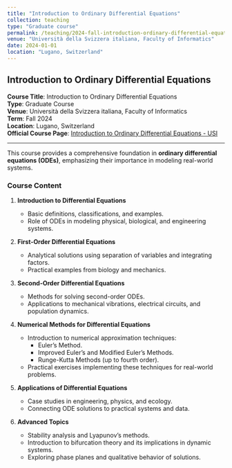 ```yaml
---
title: "Introduction to Ordinary Differential Equations"
collection: teaching
type: "Graduate course"
permalink: /teaching/2024-fall-introduction-ordinary-differential-equations
venue: "Università della Svizzera italiana, Faculty of Informatics"
date: 2024-01-01
location: "Lugano, Switzerland"
---
```


## Introduction to Ordinary Differential Equations

**Course Title**: Introduction to Ordinary Differential Equations  
**Type**: Graduate Course  
**Venue**: Università della Svizzera italiana, Faculty of Informatics  
**Term**: Fall 2024  
**Location**: Lugano, Switzerland  
**Official Course Page**: [Introduction to Ordinary Differential Equations - USI](https://search.usi.ch/courses/35270720/introduction-to-ordinary-differential-equations)

---

This course provides a comprehensive foundation in **ordinary differential equations (ODEs)**, emphasizing their importance in modeling real-world systems. 

### **Course Content**

1. **Introduction to Differential Equations**  
   - Basic definitions, classifications, and examples.  
   - Role of ODEs in modeling physical, biological, and engineering systems.

2. **First-Order Differential Equations**  
   - Analytical solutions using separation of variables and integrating factors.  
   - Practical examples from biology and mechanics.

3. **Second-Order Differential Equations**  
   - Methods for solving second-order ODEs.  
   - Applications to mechanical vibrations, electrical circuits, and population dynamics.

4. **Numerical Methods for Differential Equations**  
   - Introduction to numerical approximation techniques:  
     - Euler’s Method.  
     - Improved Euler’s and Modified Euler’s Methods.  
     - Runge-Kutta Methods (up to fourth order).  
   - Practical exercises implementing these techniques for real-world problems.

5. **Applications of Differential Equations**  
   - Case studies in engineering, physics, and ecology.  
   - Connecting ODE solutions to practical systems and data.

6. **Advanced Topics**  
   - Stability analysis and Lyapunov’s methods.  
   - Introduction to bifurcation theory and its implications in dynamic systems.  
   - Exploring phase planes and qualitative behavior of solutions.

